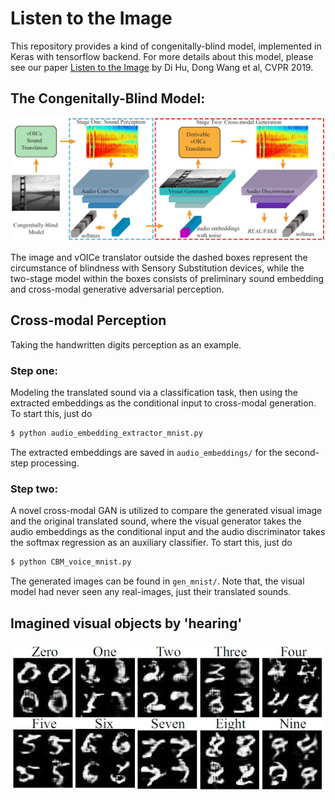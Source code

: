 # Listen to the Image

This repository provides a kind of congenitally-blind model, implemented in Keras with tensorflow backend.
For more details about this model, please see our paper [Listen to the Image](http://dtaoo.github.io/papers/2019_voice.pdf) by Di Hu, Dong Wang et al, CVPR 2019.

## The Congenitally-Blind Model:
<img src='ims/cbm.jpg'>

The image and vOICe translator outside the dashed boxes represent the circumstance of blindness with Sensory Substitution devices, while the two-stage model within the boxes consists of preliminary sound embedding and cross-modal generative adversarial perception.

## Cross-modal Perception

Taking the handwritten digits perception as an example. 

### Step one: 

Modeling the translated sound via a classification task, then using the extracted embeddings as the conditional input to cross-modal generation. To start this, just do

```bash
$ python audio_embedding_extractor_mnist.py
```

The extracted embeddings are saved in `audio_embeddings/` for the second-step processing.

### Step two: 

A novel cross-modal GAN is utilized to compare the generated visual image and the original translated sound, where the visual generator takes the audio embeddings as the conditional input and the audio discriminator takes the softmax regression as an auxiliary classifier. To start this, just do

```bash
$ python CBM_voice_mnist.py 
```

The generated images can be found in  `gen_mnist/`. Note that, the visual model had never seen any real-images, just their translated sounds.


## Imagined visual objects by 'hearing' 
<img src='ims/cbm_examples.jpg'>



